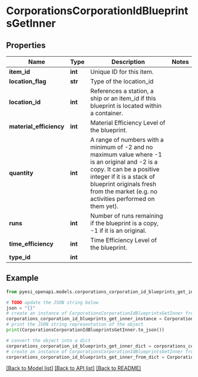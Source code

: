 # CorporationsCorporationIdBlueprintsGetInner


## Properties

Name | Type | Description | Notes
------------ | ------------- | ------------- | -------------
**item_id** | **int** | Unique ID for this item. | 
**location_flag** | **str** | Type of the location_id | 
**location_id** | **int** | References a station, a ship or an item_id if this blueprint is located within a container. | 
**material_efficiency** | **int** | Material Efficiency Level of the blueprint. | 
**quantity** | **int** | A range of numbers with a minimum of -2 and no maximum value where -1 is an original and -2 is a copy. It can be a positive integer if it is a stack of blueprint originals fresh from the market (e.g. no activities performed on them yet). | 
**runs** | **int** | Number of runs remaining if the blueprint is a copy, -1 if it is an original. | 
**time_efficiency** | **int** | Time Efficiency Level of the blueprint. | 
**type_id** | **int** |  | 

## Example

```python
from pyesi_openapi.models.corporations_corporation_id_blueprints_get_inner import CorporationsCorporationIdBlueprintsGetInner

# TODO update the JSON string below
json = "{}"
# create an instance of CorporationsCorporationIdBlueprintsGetInner from a JSON string
corporations_corporation_id_blueprints_get_inner_instance = CorporationsCorporationIdBlueprintsGetInner.from_json(json)
# print the JSON string representation of the object
print(CorporationsCorporationIdBlueprintsGetInner.to_json())

# convert the object into a dict
corporations_corporation_id_blueprints_get_inner_dict = corporations_corporation_id_blueprints_get_inner_instance.to_dict()
# create an instance of CorporationsCorporationIdBlueprintsGetInner from a dict
corporations_corporation_id_blueprints_get_inner_from_dict = CorporationsCorporationIdBlueprintsGetInner.from_dict(corporations_corporation_id_blueprints_get_inner_dict)
```
[[Back to Model list]](../README.md#documentation-for-models) [[Back to API list]](../README.md#documentation-for-api-endpoints) [[Back to README]](../README.md)


